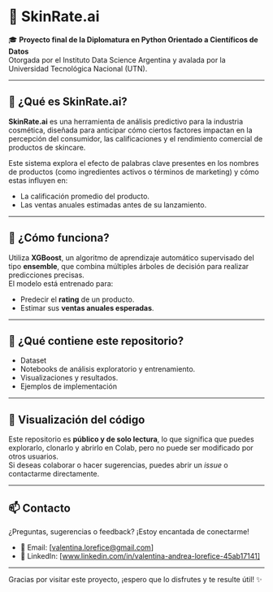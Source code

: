 # 🌟 SkinRate.ai

🎓 **Proyecto final de la Diplomatura en Python Orientado a Científicos de Datos**  
Otorgada por el Instituto Data Science Argentina y avalada por la Universidad Tecnológica Nacional (UTN).

---

## 🧴 ¿Qué es SkinRate.ai?

**SkinRate.ai** es una herramienta de análisis predictivo para la industria cosmética, diseñada para anticipar cómo ciertos factores impactan en la percepción del consumidor, las calificaciones y el rendimiento comercial de productos de skincare.

Este sistema explora el efecto de palabras clave presentes en los nombres de productos (como ingredientes activos o términos de marketing) y cómo estas influyen en:

- La calificación promedio del producto.
- Las ventas anuales estimadas antes de su lanzamiento.

---

## 🤖 ¿Cómo funciona?

Utiliza **XGBoost**, un algoritmo de aprendizaje automático supervisado del tipo **ensemble**, que combina múltiples árboles de decisión para realizar predicciones precisas.  
El modelo está entrenado para:

- Predecir el **rating** de un producto.
- Estimar sus **ventas anuales esperadas**.

---

## 📂 ¿Qué contiene este repositorio?

- Dataset
- Notebooks de análisis exploratorio y entrenamiento.
- Visualizaciones y resultados.
- Ejemplos de implementación

---

## 👀 Visualización del código

Este repositorio es **público y de solo lectura**, lo que significa que puedes explorarlo, clonarlo y abrirlo en Colab, pero no puede ser modificado por otros usuarios.  
Si deseas colaborar o hacer sugerencias, puedes abrir un *issue* o contactarme directamente.

---

## 📫 Contacto

¿Preguntas, sugerencias o feedback? ¡Estoy encantada de conectarme!

- 📧 Email: [valentina.lorefice@gmail.com]
- 💼 LinkedIn: [www.linkedin.com/in/valentina-andrea-lorefice-45ab17141]

---

Gracias por visitar este proyecto, ¡espero que lo disfrutes y te resulte útil! ✨
